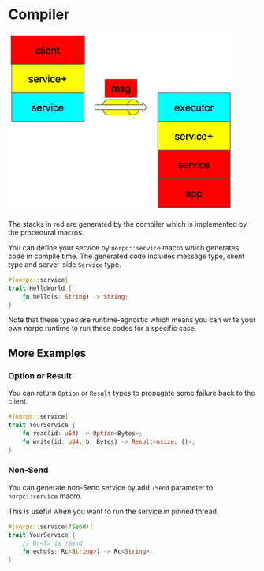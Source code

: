 # Compiler

![](images/norpc-stack.png)

The stacks in red are generated by the compiler which is implemented
by the procedural macros.

You can define your service by `norpc::service` macro which generates
code in compile time.
The generated code includes message type, client type
and server-side `Service` type.

```rust
#[norpc::service]
trait HelloWorld {
    fn hello(s: String) -> String;
}
```

Note that these types are runtime-agnostic which means
you can write your own norpc runtime to run these codes for a specific case.

## More Examples

### Option or Result

You can return `Option` or `Result` types to
propagate some failure back to the client.

```rust
#[norpc::service]
trait YourService {
    fn read(id: u64) -> Option<Bytes>;
    fn write(id: u64, b: Bytes) -> Result<usize, ()>;
}
```

### Non-Send

You can generate non-Send service by add `?Send` parameter to `norpc::service` macro.

This is useful when you want to run the service in pinned thread.

```rust
#[norpc::service(?Send)]
trait YourService {
    // Rc<T> is !Send
    fn echo(s: Rc<String>) -> Rc<String>;
}
```